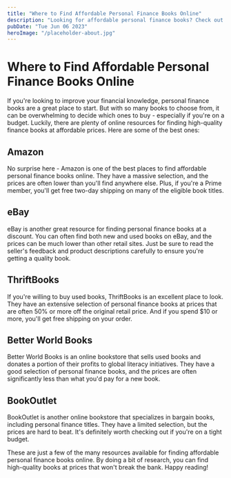 ```yaml
---
title: "Where to Find Affordable Personal Finance Books Online"
description: "Looking for affordable personal finance books? Check out our list of online resources to help you find the best deals on personal finance books."
pubDate: "Tue Jun 06 2023"
heroImage: "/placeholder-about.jpg"
---
```


# Where to Find Affordable Personal Finance Books Online

If you&#39;re looking to improve your financial knowledge, personal finance books are a great place to start. But with so many books to choose from, it can be overwhelming to decide which ones to buy - especially if you&#39;re on a budget. Luckily, there are plenty of online resources for finding high-quality finance books at affordable prices. Here are some of the best ones:

## Amazon

No surprise here - Amazon is one of the best places to find affordable personal finance books online. They have a massive selection, and the prices are often lower than you&#39;ll find anywhere else. Plus, if you&#39;re a Prime member, you&#39;ll get free two-day shipping on many of the eligible book titles.

## eBay

eBay is another great resource for finding personal finance books at a discount. You can often find both new and used books on eBay, and the prices can be much lower than other retail sites. Just be sure to read the seller&#39;s feedback and product descriptions carefully to ensure you&#39;re getting a quality book.

## ThriftBooks

If you&#39;re willing to buy used books, ThriftBooks is an excellent place to look. They have an extensive selection of personal finance books at prices that are often 50% or more off the original retail price. And if you spend $10 or more, you&#39;ll get free shipping on your order.

## Better World Books

Better World Books is an online bookstore that sells used books and donates a portion of their profits to global literacy initiatives. They have a good selection of personal finance books, and the prices are often significantly less than what you&#39;d pay for a new book.

## BookOutlet

BookOutlet is another online bookstore that specializes in bargain books, including personal finance titles. They have a limited selection, but the prices are hard to beat. It&#39;s definitely worth checking out if you&#39;re on a tight budget.

These are just a few of the many resources available for finding affordable personal finance books online. By doing a bit of research, you can find high-quality books at prices that won&#39;t break the bank. Happy reading!